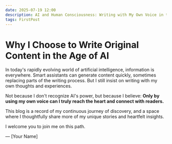 ```yaml
---
date: 2025-07-19 12:00
description: AI and Human Consciousness: Writing with My Own Voice in the Age of AI
tags: FirstPost
---
```


# Why I Choose to Write Original Content in the Age of AI

In today's rapidly evolving world of artificial intelligence, information is everywhere. Smart assistants can generate content quickly, sometimes replacing parts of the writing process.
But I still insist on writing with my own thoughts and experiences.

Not because I don't recognize AI's power, but because I believe:
**Only by using my own voice can I truly reach the heart and connect with readers.**

This blog is a record of my continuous journey of discovery,
and a space where I thoughtfully share more of my unique stories and heartfelt insights.

I welcome you to join me on this path.

— [Your Name]
